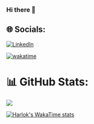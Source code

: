 ### Hi there 👋
<!--
**PasterLak/PasterLak** is a ✨ _special_ ✨ repository because its `README.md` (this file) appears on your GitHub profile.

Here are some ideas to get you started:

- 🔭 I’m currently working on ...
- 🌱 I’m currently learning ...
- 👯 I’m looking to collaborate on ...
- 🤔 I’m looking for help with ...
- 💬 Ask me about ...
- 📫 How to reach me: ...
- 😄 Pronouns: ...
- ⚡ Fun fact: ...
\&layout=compact
<p>
  <img src="https://img.shields.io/youtube/channel/subscribers/UCwH5iKIf2u6HHVXmkB1bReg">  
</p>

<p>
  <img src="https://visitcount.itsvg.in/api?id=PasterLak&icon=5&color=11">  
</p>

compact/pie
-->
## 🌐 Socials:
[![LinkedIn](https://img.shields.io/badge/LinkedIn-%230077B5.svg?logo=linkedin&logoColor=white)](https://linkedin.com/in/pasterlak) 

[![wakatime](https://wakatime.com/badge/user/018e27ac-c657-4924-89bb-21c16b1ca683.svg)](https://wakatime.com/@018e27ac-c657-4924-89bb-21c16b1ca683)
# 📊 GitHub Stats:
<p>
  <img src="https://github-readme-stats.vercel.app/api/top-langs/?username=PasterLak&layout=compact">  
</p>

[![Harlok's WakaTime stats](https://github-readme-stats.vercel.app/api/wakatime?username=@018e27ac-c657-4924-89bb-21c16b1ca683)](https://github.com/anuraghazra/github-readme-stats)
